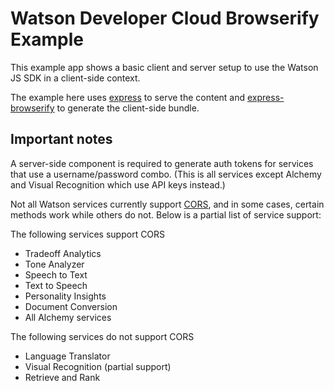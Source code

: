 # Watson Developer Cloud Browserify Example

This example app shows a basic client and server setup to use the Watson JS SDK in a client-side context.

The example here uses [express](http://expressjs.com/) to serve the content and
[express-browserify](https://www.npmjs.com/package/express-browserify) to generate the client-side bundle.

## Important notes

A server-side component is required to generate auth tokens for services that use a username/password combo.
(This is all services except Alchemy and Visual Recognition which use API keys instead.)

Not all Watson services currently support [CORS](https://developer.mozilla.org/en-US/docs/Web/HTTP/Access_control_CORS),
and in some cases, certain methods work while others do not. Below is a partial list of service support:

The following services support CORS

 * Tradeoff Analytics
 * Tone Analyzer
 * Speech to Text
 * Text to Speech
 * Personality Insights
 * Document Conversion
 * All Alchemy services

The following services do not support CORS

 * Language Translator
 * Visual Recognition (partial support)
 * Retrieve and Rank
